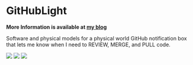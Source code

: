 # GitHubLight


**More Information is available at [my blog](https://www.karlkraft.com/blog/github-light-box/)**

Software and physical models for a physical world GitHub notification box that lets me know when I need to REVIEW, MERGE, and PULL code.

![](https://www.karlkraft.com/assets/images/posts/GitHubLight/thumbs/08_Assembled.jpg
)
![](https://www.karlkraft.com/assets/images/posts/GitHubLight/thumbs/04_DiffuserRing.jpg
)
![](https://www.karlkraft.com/assets/images/posts/GitHubLight/thumbs/RMP_All.jpg)
